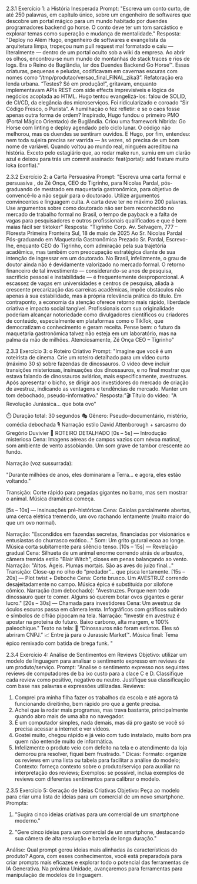 2.3.1 Exercício 1: a História Inesperada
Prompt: "Escreva um conto curto, de até 250 palavras, em capítulo único, sobre um engenheiro de softwares que descobre um portal mágico para um mundo habitado por duendes programadores backend go horse. O conto deve ter um tom sarcástico e explorar temas como superação e mudança de mentalidade."
Resposta: "Deploy no Além
Hugo, engenheiro de softwares e evangelista da arquitetura limpa, tropeçou num pull request mal formatado e caiu — literalmente — dentro de um portal oculto sob a wiki da empresa. Ao abrir os olhos, encontrou-se num mundo de montanhas de stack traces e rios de logs. Era o Reino de Buglândia, lar dos Duendes Backend Go Horse™.
Essas criaturas, pequenas e peludas, codificavam em cavernas escuras com nomes como “/tmp/produtao/versao_final_FINAL_zika3”. Refatoração era lenda urbana. “Testes? Só em produção!”, gritavam, enquanto implementavam APIs REST com side effects imprevisíveis e lógica de negócios acoplada ao HTML.
Hugo tentou evangelizá-los: falou de SOLID, de CI/CD, da elegância dos microserviços. Foi ridicularizado e coroado “Sir Código Fresco, o Purista”. A humilhação o fez refletir: e se o caos fosse apenas outra forma de ordem?
Inspirado, Hugo fundou o primeiro PMO (Portal Mágico Orientado) de Buglândia. Criou uma framework híbrida: Go Horse com linting e deploy agendado pelo ciclo lunar. O código não melhorou, mas os duendes se sentiram ouvidos. E Hugo, por fim, entendeu: nem toda sujeira precisa ser varrida — às vezes, só precisa de um bom nome de variável.
Quando voltou ao mundo real, ninguém acreditou na história. Exceto pelo estagiário que, ao rodar make run, sumiu em um clarão azul e deixou para trás um commit assinado:
feat(portal): add feature muito loka (confia)."


2.3.2 Exercício 2: a Carta Persuasiva
Prompt: "Escreva uma carta formal e persuasiva , de Zé Onça, CEO do Tigrinho, para Nicolas Pardal, pós-graduando de mestrado em maquetaria gastronômica, para objetivo de convencê-lo a não seguir para o doutorado. Utilize argumentos convincentes e linguagem culta. A carta deve ter no máximo 200 palavras. Use argumentos sobre como doutorado não ser bem reconhecido no mercado de trabalho formal no Brasil, o tempo de payback e a falta de vagas para pesquisadores e outros profissionais qualificados e que é bem maias fácil ser tiktoker"
Resposta: "Tigrinho Corp.
Av. Selvagem, 777 – Floresta Primeira
Fronteira Sul, 18 de maio de 2025
Ao Sr. Nicolas Pardal
Pós-graduando em Maquetaria Gastronômica
Prezado Sr. Pardal,
Escrevo-lhe, enquanto CEO do Tigrinho, com admiração pela sua trajetória acadêmica, mas também com preocupação estratégica diante de sua intenção de ingressar em um doutorado.
No Brasil, infelizmente, o grau de doutor ainda não é devidamente valorizado no mercado formal. O retorno financeiro de tal investimento — considerando-se anos de pesquisa, sacrifício pessoal e instabilidade — é frequentemente desproporcional. A escassez de vagas em universidades e centros de pesquisa, aliada à crescente precarização das carreiras acadêmicas, impõe obstáculos não apenas à sua estabilidade, mas à própria relevância prática do título.
Em contraponto, a economia da atenção oferece retorno mais rápido, liberdade criativa e impacto social tangível. Profissionais com sua originalidade poderiam alcançar notoriedade como divulgadores científicos ou criadores de conteúdo, especialmente em plataformas como o TikTok, que democratizam o conhecimento e geram receita.
Pense bem: o futuro da maquetaria gastronômica talvez não esteja em um laboratório, mas na palma da mão de milhões.
Atenciosamente,
Zé Onça
CEO – Tigrinho"


2.3.3 Exercício 3: o Roteiro Criativo
Prompt: "Imagine que você é um roteirista de cinema. Crie um roteiro detalhado para um vídeo curto (máximo 30 s) sobre fazendas de dinossauros. O vídeo deve incluir transições misteriosas, insinuações dos dinossauros, e no final mostrar que estava falando de dinossauros aviários, mais especificamente, avestruzes. Após apresentar o bicho, se dirigir aos investidores do mercado de criação de avestruz, indicando as ventagens e tendências de mercado. Manter um tom debochado, pseudo-informativo."
Resposta:"🎬 Título do vídeo:
"A Revolução Jurássica... que bota ovo"

⏱️ Duração total: 30 segundos
🎭 Gênero: Pseudo-documentário, mistério, comédia debochada
🎙️ Narração estilo David Attenborough + sarcasmo do Gregório Duvivier
📜 ROTEIRO DETALHADO
[0s – 5s] — Introdução misteriosa
Cena: Imagens aéreas de campos vazios com névoa matinal, som ambiente de vento assobiando. Um som grave de tambor crescente ao fundo.

Narração (voz sussurrada):

"Durante milhões de anos, eles dominaram a Terra... e agora, eles estão voltando."

Transição: Corte rápido para pegadas gigantes no barro, mas sem mostrar o animal. Música dramática começa.

[5s – 10s] — Insinuações pré-históricas
Cena: Gaiolas parcialmente abertas, uma cerca elétrica tremendo, um ovo rachando lentamente (muito maior do que um ovo normal).

Narração:
"Escondidos em fazendas secretas, financiadas por visionários e entusiastas do churrasco exótico…"
Som: Um grito gutural ecoa ao longe. Música corta subitamente para silêncio tenso.
[10s – 15s] — Revelação gradual
Cena: Silhueta de um animal enorme correndo atrás de arbustos, câmera tremida estilo "Blair Witch", closes em penas balançando ao vento.
Narração:
"Altos. Ágeis. Plumas mortais. São as aves do juízo final..."
Transição: Close-up no olho do “predador”… que pisca lentamente.
[15s – 20s] — Plot twist + Deboche
Cena: Corte brusco. Um AVESTRUZ correndo desajeitadamente no campo. Música épica é substituída por xilofone cômico.
Narração (tom debochado):
"Avestruzes. Porque nem todo dinossauro quer te comer. Alguns só querem botar ovos gigantes e gerar lucro."
[20s – 30s] — Chamada para investidores
Cena: Um avestruz de óculos escuros passa em câmera lenta. Infográficos com gráficos subindo e símbolos de cifrão pipocam na tela.
Narração:
"Investir em avestruz é apostar na proteína do futuro. Baixo carbono, alta margem, e 100% paleochique."
Texto na tela:
🦖 “Dinossauros não foram extintos. Eles só abriram CNPJ.”
📈 Entre já para o Jurassic Market™.
Música final: Tema épico remixado com batida de brega funk.
"


2.3.4 Exercício 4: Análise de Sentimentos em Reviews
Objetivo: utilizar um modelo de linguagem para analisar o sentimento expresso em reviews de um produto/serviço.
Prompt: "Analise o sentimento expresso nos seguintes reviews de computadores de ba ixo custo para a clace C e D. Classifique cada review como positivo, negativo ou neutro. Justifique sua classificação com base nas palavras e expressões utilizadas.
Reviews:
1. Comprei pra minha filha fazer os trabalhos da escola e até agora tá funcionando direitinho, bem rápido pro que a gente precisa.
2. Achei que ia rodar mais programas, mas trava bastante, principalmente quando abro mais de uma aba no navegador.
3. É um computador simples, nada demais, mas dá pro gasto se você só precisa acessar a internet e ver vídeos.
4. Gostei muito, chegou rápido e já veio com tudo instalado, muito bom pra quem não entende muito de informática.
5. Infelizmente o produto veio com defeito na tela e o atendimento da loja demorou pra resolver, fiquei bem frustrado.
"
Dicas:
Formato: organize os reviews em uma lista ou tabela para facilitar a análise do modelo;
Contexto: forneça contexto sobre o produto/serviço para auxiliar na interpretação dos reviews;
Exemplos: se possível, inclua exemplos de reviews com diferentes sentimentos para calibrar o modelo.


2.3.5 Exercício 5: Geração de Ideias Criativas
Objetivo: Peça ao modelo para criar uma lista de ideias para um comercial de um novo smartphone.
Prompts:
1) "Sugira cinco ideias criativas para um comercial de um smartphone moderno."

2) "Gere cinco ideias para um comercial de um smartphone, destacando sua câmera de alta resolução e bateria de longa duração."

Análise: Qual prompt gerou ideias mais alinhadas às características do produto?
Agora, com esses conhecimentos, você está preparado/a para criar prompts mais eficazes e explorar todo o potencial das ferramentas de IA Generativa. Na próxima Unidade, avançaremos para ferramentas para manipulação de modelos de linguagem.


